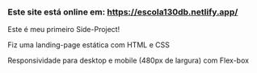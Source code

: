 ### Este site está online em: https://escola130db.netlify.app/

Este é meu primeiro Side-Project!

Fiz uma landing-page estática com HTML e CSS

Responsividade para desktop e mobile (480px de largura) com Flex-box
